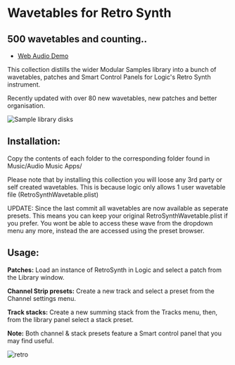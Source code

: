 # Wavetables for Retro Synth

## 500 wavetables and counting..

- [Web Audio Demo](https://www.modularsamples.com/Demos/demos/retrotables.html)

This collection distills the wider Modular Samples library into a bunch of wavetables, patches and Smart Control Panels for Logic's Retro Synth instrument. 

Recently updated with over 80 new wavetables, new patches and better organisation.

![Sample library disks](https://raw.githubusercontent.com/publicsamples/Retro-Synth-Wavetables/master/rs1.jpg)

## **Installation:**

Copy the contents of each folder to the corresponding folder found in Music/Audio Music Apps/

Please note that by installing this collection you will loose any 3rd party or self created wavetables. This is because logic only allows 1 user wavetable file (RetroSynthWavetable.plist)

UPDATE: Since the last commit all wavetables are now available as seperate presets. This means you can keep your original RetroSynthWavetable.plist if you prefer. You wont be able to access these wave from the dropdown menu any more, instead the are accessed using the preset browser.

## **Usage:**

**Patches:** Load an instance of RetroSynth in Logic and select a patch from the Library window.

**Channel Strip presets:** Create a new track and select a preset from the Channel settings menu.

**Track stacks:** Create a new summing stack from the Tracks menu, then, from the library panel select a stack preset.

**Note:** Both channel & stack presets feature a Smart control panel that you may find useful. 

![retro](https://raw.githubusercontent.com/publicsamples/Retro-Synth-Wavetables/master/rs2.jpg)
